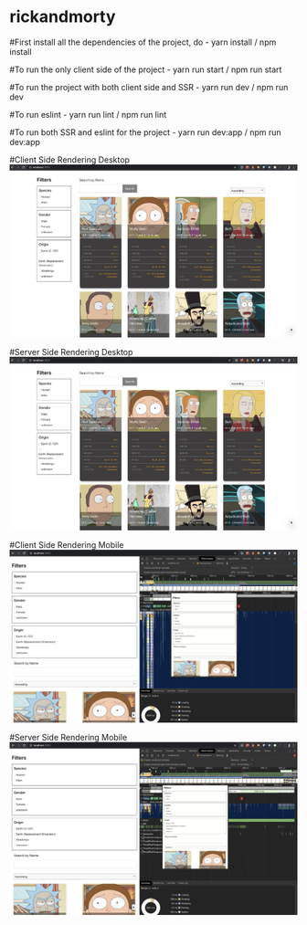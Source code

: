 # rickandmorty

#First install all the dependencies of the project, do - yarn install / npm install 

#To run the only client side of the project - yarn run start / npm run start

#To run the project with both client side and SSR - yarn run dev / npm run dev

#To run eslint - yarn run lint / npm run lint

#To run both SSR and eslint for the project - yarn run dev:app / npm run dev:app



#Client Side Rendering Desktop
![](images/js_enabled_desktop_view.png)



#Server Side Rendering Desktop
![](images/js_disabled_desktop_view.png)



#Client Side Rendering Mobile
![](images/js_enabled_mobile_view.png)



#Server Side Rendering Mobile
![](images/js_disabled_mobile_view.png)
